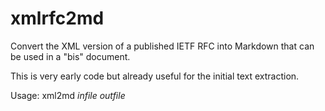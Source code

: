 # xmlrfc2md

Convert the XML version of a published IETF RFC into Markdown that can be used in a "bis" document.

This is very early code but already useful for the initial text extraction.

Usage: xml2md *infile* *outfile*

